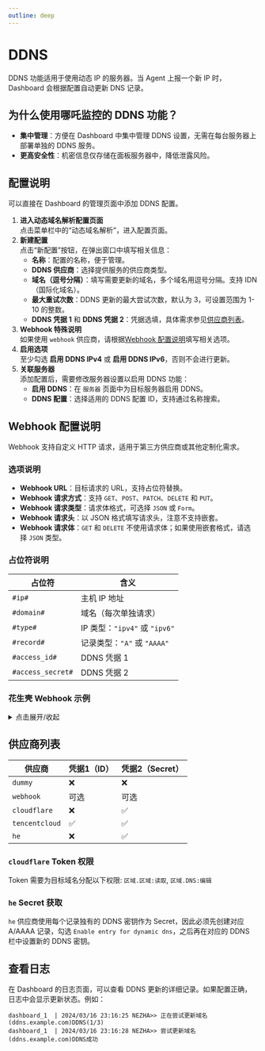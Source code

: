 ```yaml
---
outline: deep
---
```


# DDNS

DDNS 功能适用于使用动态 IP 的服务器。当 Agent 上报一个新 IP 时，Dashboard 会根据配置自动更新 DNS 记录。

## 为什么使用哪吒监控的 DDNS 功能？

- **集中管理**：方便在 Dashboard 中集中管理 DDNS 设置，无需在每台服务器上部署单独的 DDNS 服务。
- **更高安全性**：机密信息仅存储在面板服务器中，降低泄露风险。

## 配置说明

可以直接在 Dashboard 的管理页面中添加 DDNS 配置。

1. **进入动态域名解析配置页面**  
   点击菜单栏中的“动态域名解析”，进入配置页面。  
2. **新建配置**  
   点击“新配置”按钮，在弹出窗口中填写相关信息：
   - **名称**：配置的名称，便于管理。
   - **DDNS 供应商**：选择提供服务的供应商类型。
   - **域名（逗号分隔）**：填写需要更新的域名，多个域名用逗号分隔。支持 IDN（国际化域名）。
   - **最大重试次数**：DDNS 更新的最大尝试次数，默认为 3，可设置范围为 1-10 的整数。
   - **DDNS 凭据 1** 和 **DDNS 凭据 2**：凭据选填，具体需求参见[供应商列表](#供应商列表)。
3. **Webhook 特殊说明**  
   如果使用 `webhook` 供应商，请根据[Webhook 配置说明](#webhook-配置说明)填写相关选项。
4. **启用选项**  
   至少勾选 **启用 DDNS IPv4** 或 **启用 DDNS IPv6**，否则不会进行更新。
5. **关联服务器**  
   添加配置后，需要修改服务器设置以启用 DDNS 功能：  
   - **启用 DDNS**：在 `服务器` 页面中为目标服务器启用 DDNS。  
   - **DDNS 配置**：选择适用的 DDNS 配置 ID，支持通过名称搜索。

## Webhook 配置说明

Webhook 支持自定义 HTTP 请求，适用于第三方供应商或其他定制化需求。

### 选项说明

- **Webhook URL**：目标请求的 URL，支持占位符替换。
- **Webhook 请求方式**：支持 `GET`、`POST`、`PATCH`、`DELETE` 和 `PUT`。
- **Webhook 请求类型**：请求体格式，可选择 `JSON` 或 `Form`。
- **Webhook 请求头**：以 JSON 格式填写请求头，注意不支持嵌套。
- **Webhook 请求体**：`GET` 和 `DELETE` 不使用请求体；如果使用嵌套格式，请选择 `JSON` 类型。

### 占位符说明

| 占位符      | 含义                   |
| ----------- | ---------------------- |
| `#ip#`      | 主机 IP 地址            |
| `#domain#`  | 域名（每次单独请求）    |
| `#type#`    | IP 类型：`"ipv4"` 或 `"ipv6"` |
| `#record#`  | 记录类型：`"A"` 或 `"AAAA"` |
| `#access_id#` | DDNS 凭据 1           |
| `#access_secret#` | DDNS 凭据 2       |

### 花生壳 Webhook 示例
<details>
  <summary>点击展开/收起</summary>

- **URL**：`http://ddns.oray.com/ph/update?hostname=#domain#&myip=#ip#`
- **请求方式**: `GET`
- **请求头**:  
  ```json
  {
    "Authorization": "Basic pass"
  }
  ```
  其中 `pass` 是 Base64 编码后的用户名和密码（例如，`user:pass` 转换为 `dXNlcjpwYXNzCg==`）。
- **注意**：花生壳仅支持 A 记录，因此只需启用 IPv4。

</details>

## 供应商列表

| 供应商         | 凭据1（ID） | 凭据2（Secret） |
| -------------- | ----------- | --------------- |
| `dummy`        | ❌️          | ❌️              |
| `webhook`      | 可选        | 可选            |
| `cloudflare`   | ❌️          | ✅               |
| `tencentcloud` | ✅          | ✅               |
| `he`           | ❌️          | ✅              |


### `cloudflare` Token 权限

Token 需要为目标域名分配以下权限:
   `区域.区域:读取`, `区域.DNS:编辑`

### `he` Secret 获取

`he` 供应商使用每个记录独有的 DDNS 密钥作为 Secret，因此必须先创建对应 A/AAAA 记录，勾选 `Enable entry for dynamic dns`，之后再在对应的 DDNS 栏中设置新的 DDNS 密钥。

## 查看日志

在 Dashboard 的日志页面，可以查看 DDNS 更新的详细记录。如果配置正确，日志中会显示更新状态。例如：

```shell
dashboard_1  | 2024/03/16 23:16:25 NEZHA>> 正在尝试更新域名(ddns.example.com)DDNS(1/3)
dashboard_1  | 2024/03/16 23:16:28 NEZHA>> 尝试更新域名(ddns.example.com)DDNS成功
```